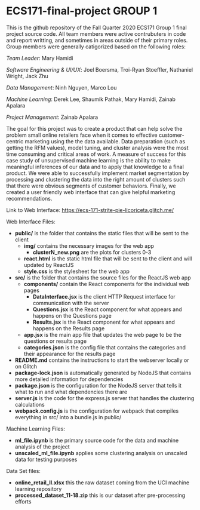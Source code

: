 # ECS171-final-project GROUP 1

This is the github repository of the Fall Quarter 2020 ECS171 Group 1 final project source code. All team members were active contrubuters in code and report writting, and sometimes in areas outside of their primary roles. Group members were generally catigorized based on the following roles: 

_Team Leader_: Mary Hamidi 

_Software Engineering & UI/UX_:  Joel Boersma, Troi-Ryan Stoeffler, Nathaniel Wright, Jack Zhu

_Data Management_: Ninh Nguyen, Marco Lou 

_Machine Learning_: Derek Lee, Shaumik Pathak, Mary Hamidi, Zainab Apalara 

_Project Management_: Zainab Apalara

The goal for this project was to create a product that can help solve the problem small online retailers face when it comes to effective customer-centric marketing using the the data available. Data preparation (such as getting the RFM values), model tuning, and cluster analysis were the most time consuming and critical areas of work. A measure of success for this case study of unsupervised machine learning is the ability to make meaningful inferences of our data and to apply that knowledge to a final product. We were able to successfully implement market segmentation by processing and clustering the data into the right amount of clusters such that there were obvious segments of customer behaviors. Finally, we created a user friendly web interface that can give helpful marketing recommendations. 

Link to Web Interface: https://ecs-171-strite-pie-licoriceta.glitch.me/


Web Interface Files: 
  - **public/** is the folder that contains the static files that will be sent to the client
      - **img/** contains the necessary images for the web app
          - **clusterN_new.png** are the plots for clusters 0-3 
      - **react.html** is the static html file that will be sent to the client and will updated by ReactJS
      - **style.css** is the stylesheet for the web app
  - **src/** is the folder that contains the source files for the ReactJS web app
      - **components/** contain the React components for the individual web pages
          - **DataInterface.jsx** is the client HTTP Request interface for communication with the server
          - **Questions.jsx** is the React component for what appears and happens on the Questions page
          - **Results.jsx** is the React component for what appears and happens on the Results page
      - **app.jsx** is the main app file that updates the web page to be the questions or results page
      - **categories.json** is the config file that contains the categories and their appearance for the results page
  - **README.md** contains the instructions to start the webserver locally or on Glitch
  - **package-lock.json** is automatically generated by NodeJS that contains more detailed information for dependencies
  - **package.json** is the configuration for the NodeJS server that tells it what to run and what dependencies there are
  - **server.js** is the code for the express.js server that handles the clustering calculations
  - **webpack.config.js** is the configuration for webpack that compiles everything in src/ into a bundle.js in public/

Machine Learning Files: 
  - **ml_file.ipynb** is the primary source code for the data and machine analysis of the project 
  - **unscaled_ml_file.ipynb** applies some clustering analysis on unscaled data for testing purposes 

Data Set files: 
  - **online_retail_II.xlsx** this the raw dataset coming from the UCI machine learning repository 
  - **processed_dataset_11-18.zip** this is our dataset after pre-processing efforts
  
